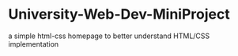 # University-Web-Dev-MiniProject
a simple html-css homepage to better understand HTML/CSS implementation
